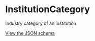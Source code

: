 # InstitutionCategory

Industry category of an institution

[View the JSON schema](../dist/schemas/institution-category.schema.json)


